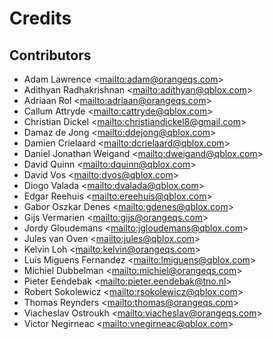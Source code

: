 # Credits

## Contributors

- Adam Lawrence \<<mailto:adam@orangeqs.com>>
- Adithyan Radhakrishnan \<<mailto:adithyan@qblox.com>>
- Adriaan Rol \<<mailto:adriaan@orangeqs.com>>
- Callum Attryde \<<mailto:cattryde@qblox.com>>
- Christian Dickel \<<mailto:christiandickel8@gmail.com>>
- Damaz de Jong \<<mailto:ddejong@qblox.com>>
- Damien Crielaard \<<mailto:dcrielaard@qblox.com>>
- Daniel Jonathan Weigand \<<mailto:dweigand@qblox.com>>
- David Quinn \<<mailto:dquinn@qblox.com>>
- David Vos \<<mailto:dvos@qblox.com>>
- Diogo Valada \<<mailto:dvalada@qblox.com>>
- Edgar Reehuis \<<mailto:ereehuis@qblox.com>>
- Gabor Oszkar Denes \<<mailto:gdenes@qblox.com>>
- Gijs Vermarien \<<mailto:gijs@orangeqs.com>>
- Jordy Gloudemans \<<mailto:jgloudemans@qblox.com>>
- Jules van Oven \<<mailto:jules@qblox.com>>
- Kelvin Loh \<<mailto:kelvin@orangeqs.com>>
- Luis Miguens Fernandez \<<mailto:lmiguens@qblox.com>>
- Michiel Dubbelman \<<mailto:michiel@orangeqs.com>>
- Pieter Eendebak \<<mailto:pieter.eendebak@tno.nl>>
- Robert Sokolewicz \<<mailto:rsokolewicz@qblox.com>>
- Thomas Reynders \<<mailto:thomas@orangeqs.com>>
- Viacheslav Ostroukh \<<mailto:viacheslav@orangeqs.com>>
- Victor Negirneac \<<mailto:vnegirneac@qblox.com>>
